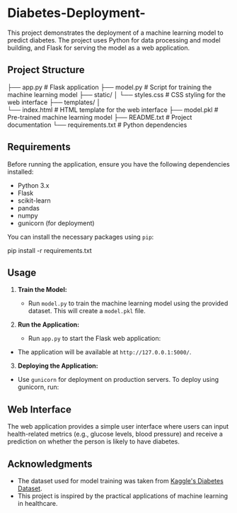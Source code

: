 # Diabetes-Deployment-

This project demonstrates the deployment of a machine learning model to predict diabetes. The project uses Python for data processing and model building, and Flask for serving the model as a web application.

## Project Structure

 ├── app.py # Flask application 
 ├── model.py # Script for training the machine learning model 
 ├── static/ 
   │ └── styles.css # CSS styling for the web interface 
 ├── templates/ │   
   └── index.html # HTML template for the web interface 
   ├── model.pkl # Pre-trained machine learning model 
├── README.txt # Project documentation 
└── requirements.txt # Python dependencies


## Requirements

Before running the application, ensure you have the following dependencies installed:

- Python 3.x
- Flask
- scikit-learn
- pandas
- numpy
- gunicorn (for deployment)

You can install the necessary packages using `pip`:

pip install -r requirements.txt


## Usage

1. **Train the Model:**
   - Run `model.py` to train the machine learning model using the provided dataset. This will create a `model.pkl` file.

2. **Run the Application:**
   - Run `app.py` to start the Flask web application:
- The application will be available at `http://127.0.0.1:5000/`.

3. **Deploying the Application:**
- Use `gunicorn` for deployment on production servers. To deploy using gunicorn, run:


## Web Interface

The web application provides a simple user interface where users can input health-related metrics (e.g., glucose levels, blood pressure) and receive a prediction on whether the person is likely to have diabetes.

## Acknowledgments

- The dataset used for model training was taken from [Kaggle's Diabetes Dataset](https://www.kaggle.com/uciml/pima-indians-diabetes-database).
- This project is inspired by the practical applications of machine learning in healthcare.



